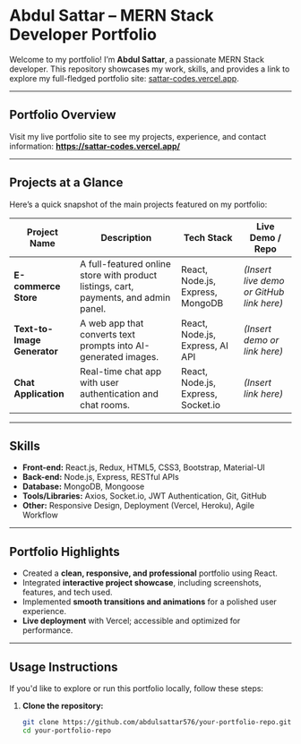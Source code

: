 # Abdul Sattar – MERN Stack Developer Portfolio

Welcome to my portfolio! I’m **Abdul Sattar**, a passionate MERN Stack developer. This repository showcases my work, skills, and provides a link to explore my full-fledged portfolio site: [sattar-codes.vercel.app](https://sattar-codes.vercel.app/).

---

##  Portfolio Overview

Visit my live portfolio site to see my projects, experience, and contact information:
**https://sattar-codes.vercel.app/**

---

##  Projects at a Glance

Here’s a quick snapshot of the main projects featured on my portfolio:

| Project Name               | Description                                                    | Tech Stack                      | Live Demo / Repo                                  |
|---------------------------|----------------------------------------------------------------|----------------------------------|---------------------------------------------------|
| **E-commerce Store**      | A full-featured online store with product listings, cart, payments, and admin panel. | React, Node.js, Express, MongoDB | *(Insert live demo or GitHub link here)*          |
| **Text-to-Image Generator** | A web app that converts text prompts into AI-generated images. | React, Node.js, Express, AI API | *(Insert demo or link here)*                      |
| **Chat Application**      | Real-time chat app with user authentication and chat rooms.    | React, Node.js, Express, Socket.io | *(Insert link here)*                              |

---

##  Skills

- **Front-end:** React.js, Redux, HTML5, CSS3, Bootstrap, Material-UI  
- **Back-end:** Node.js, Express, RESTful APIs  
- **Database:** MongoDB, Mongoose  
- **Tools/Libraries:** Axios, Socket.io, JWT Authentication, Git, GitHub  
- **Other:** Responsive Design, Deployment (Vercel, Heroku), Agile Workflow

---

##  Portfolio Highlights

- Created a **clean, responsive, and professional** portfolio using React.  
- Integrated **interactive project showcase**, including screenshots, features, and tech used.  
- Implemented **smooth transitions and animations** for a polished user experience.  
- **Live deployment** with Vercel; accessible and optimized for performance.

---

##  Usage Instructions

If you'd like to explore or run this portfolio locally, follow these steps:

1. **Clone the repository:**
   ```bash
   git clone https://github.com/abdulsattar576/your-portfolio-repo.git
   cd your-portfolio-repo

